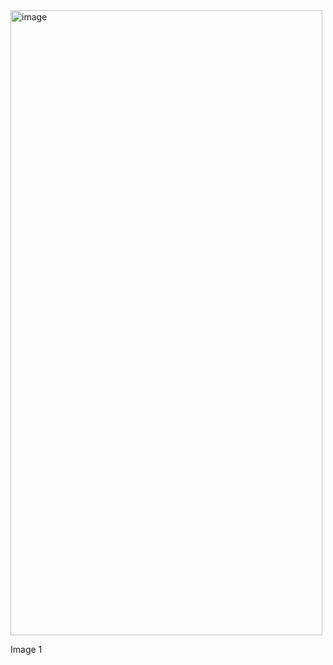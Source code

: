 <img width="499" height="1000" alt="image" src="https://github.com/user-attachments/assets/211e0eb9-a6ae-4e5f-9280-88d193506eb4" />

Image 1
